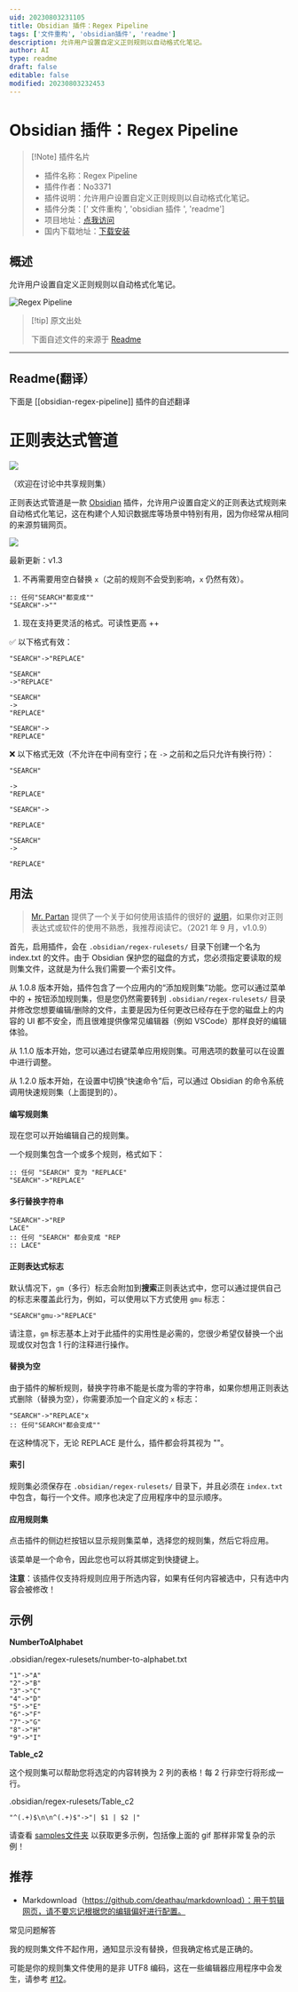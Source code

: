 ```yaml
---
uid: 20230803231105
title: Obsidian 插件：Regex Pipeline
tags: ['文件重构', 'obsidian插件', 'readme']
description: 允许用户设置自定义正则规则以自动格式化笔记。
author: AI
type: readme
draft: false
editable: false
modified: 20230803232453
---
```


# Obsidian 插件：Regex Pipeline

> [!Note] 插件名片
> - 插件名称：Regex Pipeline
> - 插件作者：No3371
> - 插件说明：允许用户设置自定义正则规则以自动格式化笔记。
> - 插件分类：[' 文件重构 ', 'obsidian 插件 ', 'readme']
> - 项目地址：[点我访问](https://github.com/No3371/obsidian-regex-pipeline)
> - 国内下载地址：[下载安装](https://pkmer.cn/products/plugin/pluginMarket/?obsidian-regex-pipeline)

## 概述

允许用户设置自定义正则规则以自动格式化笔记。

![Regex Pipeline](https://cdn.pkmer.cn/covers/obsidian-regex-pipeline_new.gif!pkmer)

> [!tip] 原文出处
>
>下面自述文件的来源于 [Readme](https://ghproxy.net/https://raw.githubusercontent.com/No3371/obsidian-regex-pipeline/master/README.md)
>

---

## Readme(翻译）

下面是 [[obsidian-regex-pipeline]] 插件的自述翻译

# 正则表达式管道

![](https://img.shields.io/github/downloads/no3371/obsidian-regex-pipeline/total?style=plastic)

（欢迎在讨论中共享规则集）

正则表达式管道是一款 [Obsidian](https://obsidian.md/) 插件，允许用户设置自定义的正则表达式规则来自动格式化笔记，这在构建个人知识数据库等场景中特别有用，因为你经常从相同的来源剪辑网页。

![](https://raw.githubusercontent.com/No3371/obsidian-regex-pipeline/master/assets/regex-pipeline-newmenu.gif)

最新更新：v1.3

1. 不再需要用空白替换 `x`（之前的规则不会受到影响，`x` 仍然有效）。

```
:: 任何"SEARCH"都变成""
"SEARCH"->""
```

1. 现在支持更灵活的格式。可读性更高 ++

✅ 以下格式有效：

```
"SEARCH"->"REPLACE"
```

```
"SEARCH"
->"REPLACE"
```

```
"SEARCH"
->
"REPLACE"
```

```
"SEARCH"->
"REPLACE"
```

❌ 以下格式无效（不允许在中间有空行；在 `->` 之前和之后只允许有换行符）：

```
"SEARCH"

->
"REPLACE"
```

```
"SEARCH"->

"REPLACE"
```

```
"SEARCH"
->

"REPLACE"
```

## 用法

> [Mr. Partan](www.lpartan.com) 提供了一个关于如何使用该插件的很好的 [说明](https://gist.github.com/No3371/f1750b178376f0659df6650ccaf57c12)，如果你对正则表达式或软件的使用不熟悉，我推荐阅读它。（2021 年 9 月，v1.0.9）

首先，启用插件，会在 `.obsidian/regex-rulesets/` 目录下创建一个名为 index.txt 的文件。由于 Obsidian 保护您的磁盘的方式，您必须指定要读取的规则集文件，这就是为什么我们需要一个索引文件。

从 1.0.8 版本开始，插件包含了一个应用内的“添加规则集”功能。您可以通过菜单中的 + 按钮添加规则集，但是您仍然需要转到 `.obsidian/regex-rulesets/` 目录并修改您想要编辑/删除的文件，主要是因为任何更改已经存在于您的磁盘上的内容的 UI 都不安全，而且很难提供像常见编辑器（例如 VSCode）那样良好的编辑体验。

从 1.1.0 版本开始，您可以通过右键菜单应用规则集。可用选项的数量可以在设置中进行调整。

从 1.2.0 版本开始，在设置中切换“快速命令”后，可以通过 Obsidian 的命令系统调用快速规则集（上面提到的）。

#### 编写规则集

现在您可以开始编辑自己的规则集。

一个规则集包含一个或多个规则，格式如下：

```
:: 任何 "SEARCH" 变为 "REPLACE"
"SEARCH"->"REPLACE"
```

#### 多行替换字符串

```
"SEARCH"->"REP
LACE"
:: 任何 "SEARCH" 都会变成 "REP
:: LACE"
```

#### 正则表达式标志

默认情况下，`gm`（多行）标志会附加到**搜索**正则表达式中，您可以通过提供自己的标志来覆盖此行为，例如，可以使用以下方式使用 `gmu` 标志：

```
"SEARCH"gmu->"REPLACE"
```

请注意，`gm` 标志基本上对于此插件的实用性是必需的，您很少希望仅替换一个出现或仅对包含 1 行的注释进行操作。

#### 替换为空

由于插件的解析规则，替换字符串不能是长度为零的字符串，如果你想用正则表达式删除（替换为空），你需要添加一个自定义的 `x` 标志：

```
"SEARCH"->"REPLACE"x
:: 任何"SEARCH"都会变成""
```

在这种情况下，无论 REPLACE 是什么，插件都会将其视为 ""。

#### 索引

规则集必须保存在 `.obsidian/regex-rulesets/` 目录下，并且必须在 `index.txt` 中包含，每行一个文件。顺序也决定了应用程序中的显示顺序。

#### 应用规则集

点击插件的侧边栏按钮以显示规则集菜单，选择您的规则集，然后它将应用。

该菜单是一个命令，因此您也可以将其绑定到快捷键上。

**注意**：该插件仅支持将规则应用于所选内容，如果有任何内容被选中，只有选中内容会被修改！

## 示例

**NumberToAlphabet**

.obsidian/regex-rulesets/number-to-alphabet.txt

```
"1"->"A"
"2"->"B"
"3"->"C"
"4"->"D"
"5"->"E"
"6"->"F"
"7"->"G"
"8"->"H"
"9"->"I"
```

**Table_c2**

这个规则集可以帮助您将选定的内容转换为 2 列的表格！每 2 行非空行将形成一行。

.obsidian/regex-rulesets/Table_c2

```
"^(.+)$\n\n^(.+)$"->"| $1 | $2 |"
```

请查看 [samples文件夹](https://github.com/No3371/obsidian-regex-pipeline/tree/master/samples) 以获取更多示例，包括像上面的 gif 那样非常复杂的示例！

## 推荐

- Markdownload（<https://github.com/deathau/markdownload）：用于剪辑网页，请不要忘记根据您的编辑偏好进行配置。>

常见问题解答

我的规则集文件不起作用，通知显示没有替换，但我确定格式是正确的。

可能是你的规则集文件使用的是非 UTF8 编码，这在一些编辑器应用程序中会发生，请参考 [#12](https://github.com/No3371/obsidian-regex-pipeline/issues/12)。

